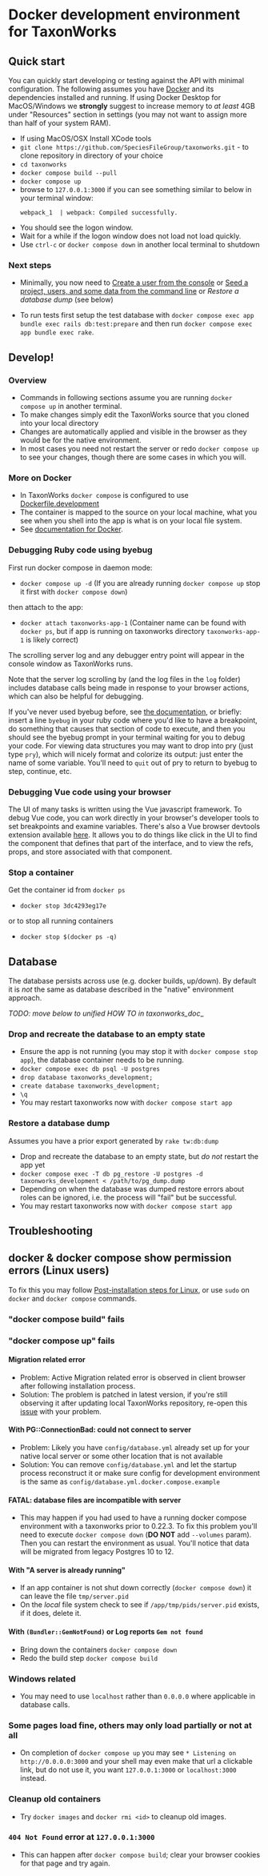 
# Docker development environment for TaxonWorks

## Quick start

You can quickly start developing or testing against the API with minimal configuration. The following assumes you have [Docker](https://www.docker.com/get-docker) and its dependencies installed and running. If using Docker Desktop for MacOS/Windows we **strongly** suggest to increase memory to *at least* 4GB under "Resources" section in settings (you may not want to assign more than half of your system RAM).

* If using MacOS/OSX Install XCode tools
* `git clone https://github.com/SpeciesFileGroup/taxonworks.git` - to clone repository in directory of your choice
* `cd taxonworks`
* `docker compose build --pull`
* `docker compose up`
*  browse to `127.0.0.1:3000` if you can see something similar to below in your terminal window:
    ```
    webpack_1  | webpack: Compiled successfully.
    ```
* You should see the logon window.
* Wait for a while if the logon window does not load not load quickly.
* Use `ctrl-c` or `docker compose down` in another local terminal to shutdown

### Next steps

* Minimally, you now need to [Create a user from the console](https://github.com/SpeciesFileGroup/taxonworks_doc/blob/archive/development/HOW-TO.md#create-a-user-from-the-console) or [Seed a project, users, and some data from the command line](https://github.com/SpeciesFileGroup/taxonworks_doc/blob/archive/development/HOW-TO.md#seed-a-project-users-and-some-data-from-the-command-line) or _Restore a database dump_ (see below)

* To run tests first setup the test database with `docker compose exec app bundle exec rails db:test:prepare` and then run `docker compose exec app bundle exec rake`.
## Develop!

### Overview

* Commands in following sections assume you are running `docker compose up` in another terminal.
* To make changes simply edit the TaxonWorks source that you cloned into your local directory
* Changes are automatically applied and visible in the browser as they would be for the native environment.
* In most cases you need not restart the server or redo `docker compose up` to see your changes, though there are some cases in which you will.

### More on Docker

* In TaxonWorks `docker compose` is configured to use  [Dockerfile.development](https://raw.githubusercontent.com/SpeciesFileGroup/taxonworks/development/Dockerfile.development)
* The container is mapped to the source on your local machine, what you see when you shell into the app is what is on your local file system.
* See [documentation for Docker](https://docs.docker.com/).

### Debugging Ruby code using byebug

First run docker compose in daemon mode:
* `docker compose up -d` (If you are already running `docker compose up` stop it first with `docker compose down`)

then attach to the app:
* `docker attach taxonworks-app-1` (Container name can be found with `docker ps`, but if app is running on taxonworks directory `taxonworks-app-1` is likely correct)

The scrolling server log and any debugger entry point will appear in the console window as TaxonWorks runs.

Note that the server log scrolling by (and the log files in the `log` folder) includes database calls being made in response to your browser actions, which can also be helpful for debugging.

If you've never used byebug before, see [the documentation](https://www.rubydoc.info/gems/byebug/11.1.3), or briefly: insert a line `byebug` in your ruby code where you'd like to have a breakpoint, do something that causes that section of code to execute, and then you should see the byebug prompt in your terminal waiting for you to debug your code. For viewing data structures you may want to drop into pry (just type `pry`), which will nicely format and colorize its output: just enter the name of some variable. You'll need to `quit` out of pry to return to byebug to step, continue, etc.

### Debugging Vue code using your browser

The UI of many tasks is written using the Vue javascript framework. To debug Vue code, you can work directly in your browser's developer tools to set breakpoints and examine variables. There's also a Vue browser devtools extension available [here](https://devtools.vuejs.org/). It allows you to do things like click in the UI to find the component that defines that part of the interface, and to view the refs, props, and store associated with that component.

### Stop a container

Get the container id from `docker ps`

* `docker stop 3dc4293eg17e`

or to stop all running containers

* `docker stop $(docker ps -q)`

## Database

The database persists across use (e.g. docker builds, up/down). By default it is *not* the same as database described in the "native" environment approach.

_TODO: move below to unified HOW TO in taxonworks_doc__

### Drop and recreate the database to an empty state

* Ensure the app is not running (you may stop it with `docker compose stop app`), the database container needs to be running.
* `docker compose exec db psql -U postgres`
* `drop database taxonworks_development;`
* `create database taxonworks_development;`
* `\q`
* You may restart taxonworks now with `docker compose start app`

### Restore a database dump

Assumes you have a prior export generated by `rake tw:db:dump`

* Drop and recreate the database to an empty state, but *do not* restart the app yet
* `docker compose exec -T db pg_restore -U postgres -d taxonworks_development < /path/to/pg_dump.dump`
* Depending on when the database was dumped restore errors about roles can be ignored, i.e. the process will "fail" but be successful.
* You may restart taxonworks now with `docker compose start app`

## Troubleshooting

## docker & docker compose show permission errors (Linux users)
To fix this you may follow [Post-installation steps for Linux](https://docs.docker.com/engine/install/linux-postinstall/), or use `sudo` on `docker` and `docker compose` commands.

### "docker compose build" fails

### "docker compose up" fails

#### Migration related error
* Problem: Active Migration related error is observed in client browser after following installation process.
* Solution: The problem is patched in latest version, if you're still observing it after updating local TaxonWorks repository,  re-open this [issue](https://github.com/SpeciesFileGroup/taxonworks/issues/250) with your problem.

#### With PG::ConnectionBad: could not connect to server
* Problem: Likely you have `config/database.yml` already set up for your native local server or some other location that is not available
* Solution: You can remove `config/database.yml` and let the startup process reconstruct it or make sure config for development environment is the same as `config/database.yml.docker.compose.example`

#### FATAL: database files are incompatible with server
* This may happen if you had used to have a running docker compose environment with a taxonworks prior to 0.22.3. To fix this problem you'll need to execute `docker compose down` (**DO NOT** add `--volumes` param). Then you can restart the environment as usual. You'll notice that data will be migrated from legacy Postgres 10 to 12.

#### With "A server is already running"
* If an app container is not shut down correctly (`docker compose down`) it can leave the file `tmp/server.pid`
* On the _local_ file system check to see if `/app/tmp/pids/server.pid` exists, if it does, delete it.

#### With `(Bundler::GemNotFound)` or Log reports `Gem not found`
* Bring down the containers `docker compose down`
* Redo the build step `docker compose build`

### Windows related

* You may need to use `localhost` rather than `0.0.0.0` where applicable in database calls.

### Some pages load fine, others may only load partially or not at all

* On completion of `docker compose up` you may see `* Listening on http://0.0.0.0:3000` and your shell may even make that url a clickable link, but do not use it, you want `127.0.0.1:3000` or `localhost:3000` instead.

### Cleanup old containers

*  Try `docker images` and `docker rmi <id>` to cleanup old images.

### `404 Not Found` error at `127.0.0.1:3000`

* This can happen after `docker compose build`; clear your browser cookies for that page and try again.


